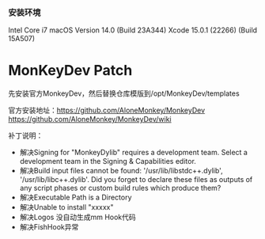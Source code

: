 ### 安装环境
Intel Core i7
macOS Version 14.0 (Build 23A344)
Xcode 15.0.1 (22266) (Build 15A507)

# MonKeyDev Patch

先安装官方MonkeyDev，然后替换仓库模版到/opt/MonkeyDev/templates

官方安装地址：[https://github.com/AloneMonkey/MonkeyDev ](https://github.com/AloneMonkey/MonkeyDev/wiki)https://github.com/AloneMonkey/MonkeyDev/wiki

补丁说明：
- 解决Signing for "MonkeyDylib" requires a development team. Select a development team in the Signing & Capabilities editor.
- 解决Build input files cannot be found: '/usr/lib/libstdc++.dylib', '/usr/lib/libc++.dylib'. Did you forget to declare these files as outputs of any script phases or custom build rules which produce them?
- 解决Executable Path is a Directory
- 解决Unable to install "xxxxx"
- 解决Logos 没自动生成mm Hook代码
- 解决FishHook异常
